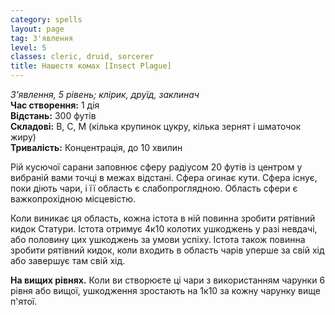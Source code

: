 ```yaml
---
category: spells
layout: page
tag: З'явлення
level: 5
classes: cleric, druid, sorcerer
title: Нашестя комах [Insect Plague]
---
```


_З'явлення, 5 рівень; клірик, друїд, заклинач_    
**Час створення:** 1 дія    
**Відстань:** 300 футів    
**Складові:** В, С, М (кілька крупинок цукру, кілька зернят і шматочок жиру)    
**Тривалість:** Концентрація, до 10 хвилин    

Рій кусючої сарани заповнює сферу радіусом 20 футів із центром у вибраній вами точці в межах відстані. Сфера огинає кути. Сфера існує, поки діють чари, і її область є слабопроглядною. Область сфери є важкопрохідною місцевістю.    

Коли виникає ця область, кожна істота в ній повинна зробити рятівний кидок Статури. Істота отримує 4к10 колотих ушкоджень у разі невдачі, або половину цих ушкоджень за умови успіху. Істота також повинна зробити рятівний кидок, коли входить в область чарів уперше за свій хід або завершує там свій хід.   

**На вищих рівнях.** Коли ви створюєте ці чари з використанням чарунки 6 рівня або вищої, ушкодження зростають на 1к10 за кожну чарунку вище п'ятої. 
